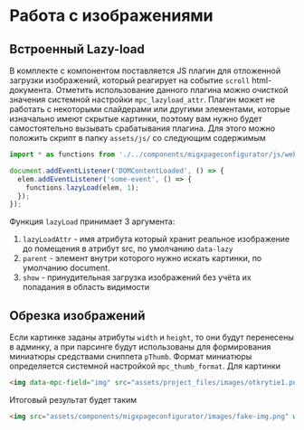 # Работа с изображениями

## Встроенный Lazy-load

В комплекте с компонентом поставляется JS плагин для отложенной загрузки изображений, который реагирует на событие `scroll` html-документа. Отметить использование данного плагина можно очисткой значения системной настройки `mpc_lazyload_attr`. Плагин может не работать с некоторыми слайдерами или другими элементами, которые изначально имеют
скрытые картинки, поэтому вам нужно будет самостоятельно вызывать срабатывания плагина. Для этого можно положить скрипт в папку `assets/js/` со следующим содержимым

```js
import * as functions from './../components/migxpageconfigurator/js/web/functions.js';

document.addEventListener('DOMContentLoaded', () => {
  elem.addEventListener('some-event', () => {
    functions.lazyLoad(elem, 1);
  });
});
```

Функция `lazyLoad` принимает 3 аргумента:

1. `lazyLoadAttr` - имя атрибута который хранит реальное изображение до помещения в атрибут src, по умолчанию `data-lazy`
2. `parent` - элемент внутри которого нужно искать картинки, по умолчанию document.
3. `show` - принудительная загрузка изображений без учёта их попадания в область видимости

## Обрезка изображений

Если картинке заданы атрибуты `width` и `height`, то они будут перенесены в админку, а при парсинге будут использованы для формирования миниатюры средствами сниппета `pThumb`.
Формат миниатюры определяется системной настройкой `mpc_thumb_format`. Для картинки

```html
<img data-mpc-field="img" src="assets/project_files/images/otkrytie1.png" width="100" height="100" alt="">
```

Итоговый результат будет таким

```html
<img src="assets/components/migxpageconfigurator/images/fake-img.png" width="{$img_w}" height="{$img_h}" alt="{$title | notags}" data-lazy="{set $params = 'w='~$img_w~'&h='~$img_h~'&zc=1&ra=1&bg=&f=png'}{$img | pThumb:$params}">
```
